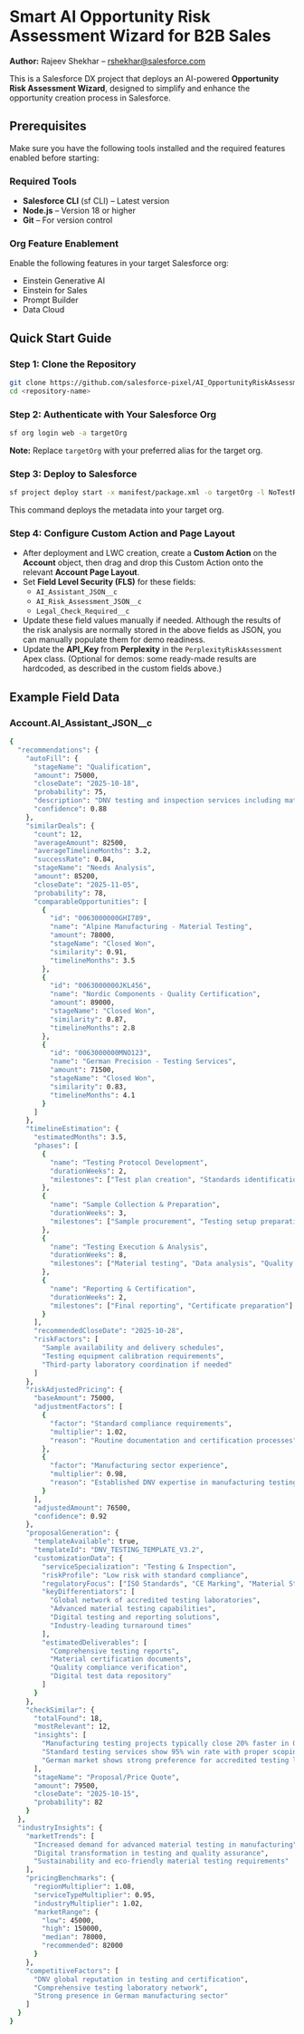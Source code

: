 # Smart AI Opportunity Risk Assessment Wizard for B2B Sales

**Author:** Rajeev Shekhar – rshekhar@salesforce.com

This is a Salesforce DX project that deploys an AI-powered **Opportunity Risk Assessment Wizard**, designed to simplify and enhance the opportunity creation process in Salesforce.

## Prerequisites

Make sure you have the following tools installed and the required features enabled before starting:

### Required Tools

* **Salesforce CLI** (sf CLI) – Latest version
* **Node.js** – Version 18 or higher
* **Git** – For version control

### Org Feature Enablement

Enable the following features in your target Salesforce org:

* Einstein Generative AI
* Einstein for Sales
* Prompt Builder
* Data Cloud

## Quick Start Guide

### Step 1: Clone the Repository

```bash
git clone https://github.com/salesforce-pixel/AI_OpportunityRiskAssessmentWizard.git
cd <repository-name>
```

### Step 2: Authenticate with Your Salesforce Org

```bash
sf org login web -a targetOrg
```

**Note:** Replace `targetOrg` with your preferred alias for the target org.

### Step 3: Deploy to Salesforce

```bash
sf project deploy start -x manifest/package.xml -o targetOrg -l NoTestRun
```

This command deploys the metadata into your target org.

### Step 4: Configure Custom Action and Page Layout

* After deployment and LWC creation, create a **Custom Action** on the **Account** object, then drag and drop this Custom Action onto the relevant **Account Page Layout**.
* Set **Field Level Security (FLS)** for these fields:
  * `AI_Assistant_JSON__c`
  * `AI_Risk_Assessment_JSON__c`
  * `Legal_Check_Required__c`
* Update these field values manually if needed. Although the results of the risk analysis are normally stored in the above fields as JSON, you can manually populate them for demo readiness.
* Update the **API_Key** from **Perplexity** in the `PerplexityRiskAssessment` Apex class. (Optional for demos: some ready-made results are hardcoded, as described in the custom fields above.)

## Example Field Data

### Account.AI_Assistant_JSON__c
```bash
{
  "recommendations": {
    "autoFill": {
      "stageName": "Qualification",
      "amount": 75000,
      "closeDate": "2025-10-18",
      "probability": 75,
      "description": "DNV testing and inspection services including material testing, quality assurance, and certification support",
      "confidence": 0.88
    },
    "similarDeals": {
      "count": 12,
      "averageAmount": 82500,
      "averageTimelineMonths": 3.2,
      "successRate": 0.84,
      "stageName": "Needs Analysis",
      "amount": 85200,
      "closeDate": "2025-11-05",
      "probability": 78,
      "comparableOpportunities": [
        {
          "id": "0063000000GHI789",
          "name": "Alpine Manufacturing - Material Testing",
          "amount": 78000,
          "stageName": "Closed Won",
          "similarity": 0.91,
          "timelineMonths": 3.5
        },
        {
          "id": "0063000000JKL456",
          "name": "Nordic Components - Quality Certification",
          "amount": 89000,
          "stageName": "Closed Won",
          "similarity": 0.87,
          "timelineMonths": 2.8
        },
        {
          "id": "0063000000MNO123",
          "name": "German Precision - Testing Services",
          "amount": 71500,
          "stageName": "Closed Won",
          "similarity": 0.83,
          "timelineMonths": 4.1
        }
      ]
    },
    "timelineEstimation": {
      "estimatedMonths": 3.5,
      "phases": [
        {
          "name": "Testing Protocol Development",
          "durationWeeks": 2,
          "milestones": ["Test plan creation", "Standards identification"]
        },
        {
          "name": "Sample Collection & Preparation",
          "durationWeeks": 3,
          "milestones": ["Sample procurement", "Testing setup preparation"]
        },
        {
          "name": "Testing Execution & Analysis",
          "durationWeeks": 8,
          "milestones": ["Material testing", "Data analysis", "Quality verification"]
        },
        {
          "name": "Reporting & Certification",
          "durationWeeks": 2,
          "milestones": ["Final reporting", "Certificate preparation"]
        }
      ],
      "recommendedCloseDate": "2025-10-28",
      "riskFactors": [
        "Sample availability and delivery schedules",
        "Testing equipment calibration requirements",
        "Third-party laboratory coordination if needed"
      ]
    },
    "riskAdjustedPricing": {
      "baseAmount": 75000,
      "adjustmentFactors": [
        {
          "factor": "Standard compliance requirements",
          "multiplier": 1.02,
          "reason": "Routine documentation and certification processes"
        },
        {
          "factor": "Manufacturing sector experience",
          "multiplier": 0.98,
          "reason": "Established DNV expertise in manufacturing testing"
        }
      ],
      "adjustedAmount": 76500,
      "confidence": 0.92
    },
    "proposalGeneration": {
      "templateAvailable": true,
      "templateId": "DNV_TESTING_TEMPLATE_V3.2",
      "customizationData": {
        "serviceSpecialization": "Testing & Inspection",
        "riskProfile": "Low risk with standard compliance",
        "regulatoryFocus": ["ISO Standards", "CE Marking", "Material Standards"],
        "keyDifferentiators": [
          "Global network of accredited testing laboratories",
          "Advanced material testing capabilities",
          "Digital testing and reporting solutions",
          "Industry-leading turnaround times"
        ],
        "estimatedDeliverables": [
          "Comprehensive testing reports",
          "Material certification documents",
          "Quality compliance verification",
          "Digital test data repository"
        ]
      }
    },
    "checkSimilar": {
      "totalFound": 18,
      "mostRelevant": 12,
      "insights": [
        "Manufacturing testing projects typically close 20% faster in Q3/Q4",
        "Standard testing services show 95% win rate with proper scoping",
        "German market shows strong preference for accredited testing labs"
      ],
      "stageName": "Proposal/Price Quote",
      "amount": 79500,
      "closeDate": "2025-10-15",
      "probability": 82
    }
  },
  "industryInsights": {
    "marketTrends": [
      "Increased demand for advanced material testing in manufacturing",
      "Digital transformation in testing and quality assurance",
      "Sustainability and eco-friendly material testing requirements"
    ],
    "pricingBenchmarks": {
      "regionMultiplier": 1.08,
      "serviceTypeMultiplier": 0.95,
      "industryMultiplier": 1.02,
      "marketRange": {
        "low": 45000,
        "high": 150000,
        "median": 78000,
        "recommended": 82000
      }
    },
    "competitiveFactors": [
      "DNV global reputation in testing and certification",
      "Comprehensive testing laboratory network",
      "Strong presence in German manufacturing sector"
    ]
  }
}
```
